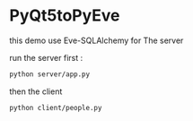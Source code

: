 # PyQt5toPyEve

this demo use Eve-SQLAlchemy for The server

run the server first :
```bash
python server/app.py
```

then the client
```bash
python client/people.py
```

